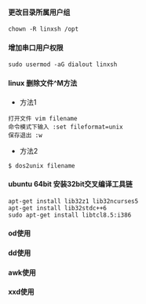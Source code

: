 #### 更改目录所属用户组
```
chown -R linxsh /opt
```

#### 增加串口用户权限
```
sudo usermod -aG dialout linxsh
```

#### linux 删除文件^M方法
* 方法1
```
打开文件 vim filename
命令模式下输入 :set fileformat=unix
保存退出 :w 
```
* 方法2
```
$ dos2unix filename
```

#### ubuntu 64bit 安装32bit交叉编译工具链
```
apt-get install lib32z1 lib32ncurses5
apt-get install lib32stdc++6
sudo apt-get install libtcl8.5:i386
```

#### od使用

#### dd使用

#### awk使用

#### xxd使用
